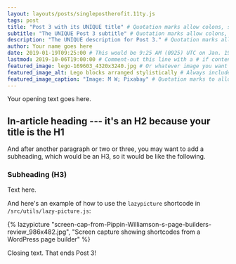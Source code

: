 ```yaml
---
layout: layouts/posts/singlepostherofit.11ty.js
tags: post
title: "Post 3 with its UNIQUE title" # Quotation marks allow colons, semicolons, etc.
subtitle: "The UNIQUE Post 3 subtitle" # Quotation marks allow colons, semicolons, etc.
description: "The UNIQUE description for Post 3." # Quotation marks allow colons, semicolons, etc.
author: Your name goes here
date: 2019-01-19T09:25:00 # This would be 9:25 AM (0925) UTC on Jan. 19, 2019
lastmod: 2019-10-06T19:00:00 # Comment-out this line with a # if content is unchanged
featured_image: lego-169603_4320x3240.jpg # Or whatever image you want to use
featured_image_alt: Lego blocks arranged stylistically # Always include an ALT tag for accessibility
featured_image_caption: "Image: M W; Pixabay" # Quotation marks to allow colon
---
```


Your opening text goes here.

## In-article heading --- it's an H2 because your title is the H1

And after another paragraph or two or three, you may want to add a subheading, which would be an H3, so it would be like the following.

### Subheading (H3)

Text here.

And here's an example of how to use the `lazypicture` shortcode in `/src/utils/lazy-picture.js`:

{% lazypicture "screen-cap-from-Pippin-Williamson-s-page-builders-review_986x482.jpg", "Screen capture showing shortcodes from a WordPress page builder" %}

Closing text. That ends Post 3!